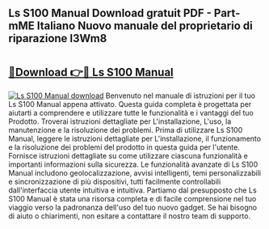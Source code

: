## Ls S100 Manual Download gratuit PDF - Part-mME Italiano Nuovo manuale del proprietario di riparazione l3Wm8

# <h2><a href="http://dfe8t0.blite.top/?on=Ls+S100+Manual">🔗Download 👉🔴 Ls S100 Manual</a></h2>

[![Ls S100 Manual download](https://i.imgur.com/lujVjoI.png)](http://dfe8t0.blite.top/?on=Ls+S100+Manual)
Benvenuto nel manuale di istruzioni per il tuo Ls S100 Manual appena attivato. Questa guida completa è progettata per aiutarti a comprendere e utilizzare tutte le funzionalità e i vantaggi del tuo Prodotto. Troverai istruzioni dettagliate per L'installazione, L'uso, la manutenzione e la risoluzione dei problemi. Prima di utilizzare Ls S100 Manual, leggere le istruzioni dettagliate per L'installazione, il funzionamento e la risoluzione dei problemi del prodotto in questa guida per l'utente. Fornisce istruzioni dettagliate su come utilizzare ciascuna funzionalità e importanti informazioni sulla sicurezza. Le funzionalità avanzate di Ls S100 Manual includono geolocalizzazione, avvisi intelligenti, temi personalizzabili e sincronizzazione di più dispositivi, tutti facilmente controllabili dall'interfaccia utente intuitiva e intuitiva. Partiamo dal presupposto che Ls S100 Manual è stata una risorsa completa e di facile comprensione nel tuo viaggio verso la padronanza dell'uso del tuo nuovo gadget. Se hai bisogno di aiuto o chiarimenti, non esitare a contattare il nostro team di supporto.
